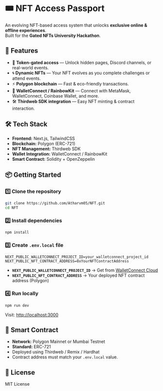 # 🎟 NFT Access Passport

An evolving NFT-based access system that unlocks **exclusive online & offline experiences**.  
Built for the **Gated NFTs University Hackathon**.

## 🚀 Features
- 🔑 **Token-gated access** — Unlock hidden pages, Discord channels, or real-world events.
- 🌀 **Dynamic NFTs** — Your NFT evolves as you complete challenges or attend events.
- ⚡ **Polygon blockchain** — Fast & eco-friendly transactions.
- 🔗 **WalletConnect / RainbowKit** — Connect with MetaMask, WalletConnect, Coinbase Wallet, and more.
- 🛠 **Thirdweb SDK integration** — Easy NFT minting & contract interaction.

## 🛠 Tech Stack
- **Frontend:** Next.js, TailwindCSS
- **Blockchain:** Polygon (ERC-721)
- **NFT Management:** Thirdweb SDK
- **Wallet Integration:** WalletConnect / RainbowKit
- **Smart Contract:** Solidity + OpenZeppelin

## 📦 Getting Started

### 1️⃣ Clone the repository
```bash
git clone https://github.com/Atharvm05/NFT.git
cd NFT
```

### 2️⃣ Install dependencies
```bash
npm install
```

### 3️⃣ Create `.env.local` file
```env
NEXT_PUBLIC_WALLETCONNECT_PROJECT_ID=your_walletconnect_project_id
NEXT_PUBLIC_NFT_CONTRACT_ADDRESS=0xYourNFTContractAddress
```
- **`NEXT_PUBLIC_WALLETCONNECT_PROJECT_ID`** → Get from [WalletConnect Cloud](https://cloud.walletconnect.com)
- **`NEXT_PUBLIC_NFT_CONTRACT_ADDRESS`** → Your deployed NFT contract address (Polygon)

### 4️⃣ Run locally
```bash
npm run dev
```
Visit: [http://localhost:3000](http://localhost:3000)

## 📜 Smart Contract
- **Network:** Polygon Mainnet or Mumbai Testnet  
- **Standard:** ERC-721  
- Deployed using Thirdweb / Remix / Hardhat  
- Contract address must match your `.env.local` value.



## 📄 License
MIT License
